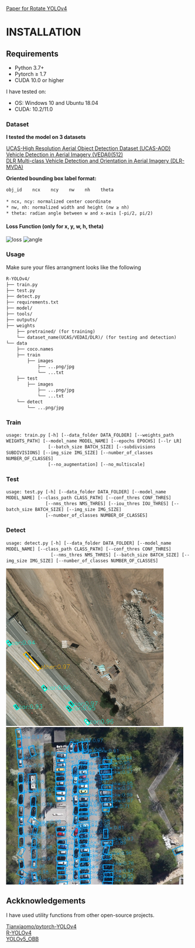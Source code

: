 [Paper for Rotate YOLOv4](https://github.com/hthangnguyen/Rotate_YOLOv4/blob/main/KCI_FI002798081.pdf)
# INSTALLATION
## Requirements
* Python 3.7+
* Pytorch ≥ 1.7
* CUDA 10.0 or higher

I have tested on:
* OS: Windows 10 and Ubuntu 18.04
* CUDA: 10.2/11.0

### Dataset

**I tested the model on 3 datasets**

[UCAS-High Resolution Aerial Object Detection Dataset (UCAS-AOD)](https://github.com/ming71/UCAS-AOD-benchmark)</br>
[Vehicle Detection in Aerial Imagery (VEDAI)(512)](https://downloads.greyc.fr/vedai/)</br>
[DLR Multi-class Vehicle Detection and Orientation in Aerial Imagery (DLR-MVDA)](https://www.dlr.de/eoc/en/desktopdefault.aspx/tabid-12760/22294_read-52777)</br>

**Oriented bounding box label format:**
```
obj_id    ncx    ncy    nw    nh    theta

* ncx, ncy: normalized center coordinate
* nw, nh: normalized width and height (nw ≥ nh)
* theta: radian angle between w and x-axis [-pi/2, pi/2)

```

#### Loss Function (only for x, y, w, h, theta)

<img src="https://i.imgur.com/zdA9RJj.png" alt="loss" height="90"/>
<img src="https://i.imgur.com/Qi1XFXS.png" alt="angle" height="70"/>



### Usage

Make sure your files arrangment looks like the following
```
R-YOLOv4/
├── train.py
├── test.py
├── detect.py
├── requirements.txt
├── model/
├── tools/
├── outputs/
├── weights
    ├── pretrained/ (for training)
    └── dataset_name(UCAS/VEDAI/DLR)/ (for testing and detection)
└── data
    ├── coco.names
    ├── train
        ├── images
            ├── ...png/jpg
            └── ...txt
    ├── test
        ├── images
            ├── ...png/jpg
            └── ...txt
    └── detect
        └── ...png/jpg
```

### Train

```
usage: train.py [-h] [--data_folder DATA_FOLDER] [--weights_path WEIGHTS_PATH] [--model_name MODEL_NAME] [--epochs EPOCHS] [--lr LR]
                [--batch_size BATCH_SIZE] [--subdivisions SUBDIVISIONS] [--img_size IMG_SIZE] [--number_of_classes NUMBER_OF_CLASSES]
                [--no_augmentation] [--no_multiscale]
```

### Test

```
usage: test.py [-h] [--data_folder DATA_FOLDER] [--model_name MODEL_NAME] [--class_path CLASS_PATH] [--conf_thres CONF_THRES]
               [--nms_thres NMS_THRES] [--iou_thres IOU_THRES] [--batch_size BATCH_SIZE] [--img_size IMG_SIZE]
               [--number_of_classes NUMBER_OF_CLASSES]
```

### Detect

```
usage: detect.py [-h] [--data_folder DATA_FOLDER] [--model_name MODEL_NAME] [--class_path CLASS_PATH] [--conf_thres CONF_THRES]
                 [--nms_thres NMS_THRES] [--batch_size BATCH_SIZE] [--img_size IMG_SIZE] [--number_of_classes NUMBER_OF_CLASSES]
```

<img src="https://github.com/hthangnguyen/Rotate_YOLOv4/blob/main/outputs/vedai_detect.png" alt="vedai" height="430"/>
<img src="https://github.com/hthangnguyen/Rotate_YOLOv4/blob/main/outputs/dlr_detect.jpg" alt="dlr" height="430"/>



## Ackknowledgements
I have used utility functions from other open-source projects.

[Tianxiaomo/pytorch-YOLOv4](https://github.com/Tianxiaomo/pytorch-YOLOv4)</br>
[R-YOLOv4](https://github.com/kunnnnethan/R-YOLOv4)</br>
[YOLOv5_OBB](https://github.com/hukaixuan19970627/yolov5_obb)</br>
